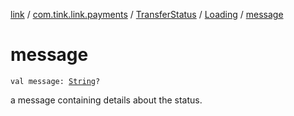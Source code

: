 [link](../../../index.md) / [com.tink.link.payments](../../index.md) / [TransferStatus](../index.md) / [Loading](index.md) / [message](./message.md)

# message

`val message: `[`String`](https://kotlinlang.org/api/latest/jvm/stdlib/kotlin/-string/index.html)`?`

a message containing details about the status.

